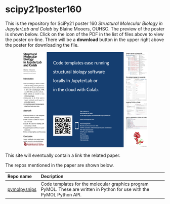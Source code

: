 # scipy21poster160

This is the repository for SciPy21 poster 160 *Structural Molecular Biology in JupyterLab and Colab* by Blaine Mooers, OUHSC. The preview of the poster is shown below. Click on the icon of the PDF in the list of files above to view the poster on-line.
There will be a **download** button in the upper right above the poster for downloading the file. 



<p align="center"><img src="./poster.png" alt="HTML5 Icon" style="width:400px;height:300px;"></p>


This site will eventually contain a link the related paper.

The repos mentioned in the paper are shown below.

| Repo name              | Decription                                               |
|:---------------------- | :------------------------------------------------------- |
|[pymolpysnips](https://github.com/MooersLab/pymolpysnips)             | Code templates for the molecular graphics program PyMOL. These are written in Python for use with the PyMOL Python API. |
